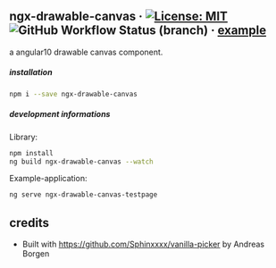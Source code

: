 ## ngx-drawable-canvas &middot; [![License: MIT](https://img.shields.io/badge/License-MIT-blue.svg)](https://github.com/fischer-matthias/ngx-drawable-canvas/LICENSE) ![GitHub Workflow Status (branch)](https://img.shields.io/github/workflow/status/matseee/ngx-drawable-canvas/Build%20CI/master) &middot; [example](https://matseee.github.io/ngx-drawable-canvas/)
a angular10 drawable canvas component.



##### installation
```bash
npm i --save ngx-drawable-canvas
```

##### development informations

Library:
```bash
npm install
ng build ngx-drawable-canvas --watch
```

Example-application:
```bash
ng serve ngx-drawable-canvas-testpage
```

## credits
- Built with https://github.com/Sphinxxxx/vanilla-picker by Andreas Borgen